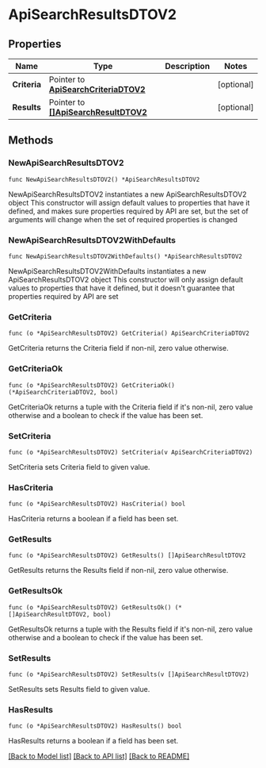 # ApiSearchResultsDTOV2

## Properties

Name | Type | Description | Notes
------------ | ------------- | ------------- | -------------
**Criteria** | Pointer to [**ApiSearchCriteriaDTOV2**](ApiSearchCriteriaDTOV2.md) |  | [optional] 
**Results** | Pointer to [**[]ApiSearchResultDTOV2**](ApiSearchResultDTOV2.md) |  | [optional] 

## Methods

### NewApiSearchResultsDTOV2

`func NewApiSearchResultsDTOV2() *ApiSearchResultsDTOV2`

NewApiSearchResultsDTOV2 instantiates a new ApiSearchResultsDTOV2 object
This constructor will assign default values to properties that have it defined,
and makes sure properties required by API are set, but the set of arguments
will change when the set of required properties is changed

### NewApiSearchResultsDTOV2WithDefaults

`func NewApiSearchResultsDTOV2WithDefaults() *ApiSearchResultsDTOV2`

NewApiSearchResultsDTOV2WithDefaults instantiates a new ApiSearchResultsDTOV2 object
This constructor will only assign default values to properties that have it defined,
but it doesn't guarantee that properties required by API are set

### GetCriteria

`func (o *ApiSearchResultsDTOV2) GetCriteria() ApiSearchCriteriaDTOV2`

GetCriteria returns the Criteria field if non-nil, zero value otherwise.

### GetCriteriaOk

`func (o *ApiSearchResultsDTOV2) GetCriteriaOk() (*ApiSearchCriteriaDTOV2, bool)`

GetCriteriaOk returns a tuple with the Criteria field if it's non-nil, zero value otherwise
and a boolean to check if the value has been set.

### SetCriteria

`func (o *ApiSearchResultsDTOV2) SetCriteria(v ApiSearchCriteriaDTOV2)`

SetCriteria sets Criteria field to given value.

### HasCriteria

`func (o *ApiSearchResultsDTOV2) HasCriteria() bool`

HasCriteria returns a boolean if a field has been set.

### GetResults

`func (o *ApiSearchResultsDTOV2) GetResults() []ApiSearchResultDTOV2`

GetResults returns the Results field if non-nil, zero value otherwise.

### GetResultsOk

`func (o *ApiSearchResultsDTOV2) GetResultsOk() (*[]ApiSearchResultDTOV2, bool)`

GetResultsOk returns a tuple with the Results field if it's non-nil, zero value otherwise
and a boolean to check if the value has been set.

### SetResults

`func (o *ApiSearchResultsDTOV2) SetResults(v []ApiSearchResultDTOV2)`

SetResults sets Results field to given value.

### HasResults

`func (o *ApiSearchResultsDTOV2) HasResults() bool`

HasResults returns a boolean if a field has been set.


[[Back to Model list]](../README.md#documentation-for-models) [[Back to API list]](../README.md#documentation-for-api-endpoints) [[Back to README]](../README.md)


